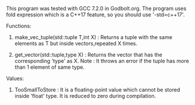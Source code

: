 This program was tested with GCC 7.2.0 in Godbolt.org.
The program uses fold expression which is a C++17 feature, so you should use '-std=c++17'.

Functions:
1. make_vec_tuple(std::tuple T,int X) :
Returns a tuple with the same elements as T but inside vectors,repeated X times.

2. get_vector(std::tuple,type X) :
Returns the vector that has the corresponding 'type' as X.
Note : It throws an error if the tuple has more than 1 element of same type.

Values:
1. TooSmallToStore : 
It is a floating-point value which cannot be stored inside 'float' type.
It is reduced to zero during compilation.

